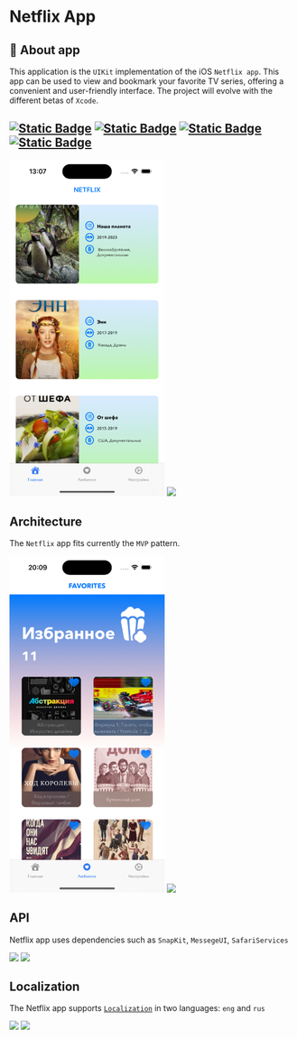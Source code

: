 # Netflix App 
## 🎯 About app

 This application is the `UIKit` implementation of the iOS `Netflix app`. This app can be used to view and bookmark your favorite TV series, offering a convenient and user-friendly interface. The project will evolve with the different betas of `Xcode`. 
## [![Static Badge](https://img.shields.io/badge/language-%20Swift%205-h)]() [![Static Badge](https://img.shields.io/badge/platform%20-%20iOS%2016.1-%20h)]() [![Static Badge](https://img.shields.io/badge/CocoaPods-%20compatible-h)]() [![Static Badge](https://img.shields.io/badge/license%20-%20MIT-%20h)]()

<p float="left">
  <img src="Images/mainScreen.png" width="275"/>
  <img src="Images/Gif.gif" width="275"/>
</p>

## Architecture
The `Netflix` app fits currently the `MVP` pattern. 


<p float="left">
  <img src="Images/favorites.png" width="275"/>
  <img src="Images/Favorites.gif" width="275"/>
</p>

## API
Netflix app uses dependencies such as `SnapKit`, `MessegeUI`, `SafariServices`


<p float="left">
  <image src="Images/MoreDitailsAboutShow.gif" width="275"/>
  <image src="Images/aboutTheshowDark.png" width="275"/>
</p>

## Localization
The Netflix app supports [`Localization`](https://developer.apple.com/localization/) in two languages: `eng` and `rus`


<p float="left">
  <image src="Images/SwitchGif.gif" width="275"/>
  <image src="Images/ThemeDarks.png" width="275"/>
</p>
